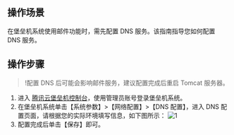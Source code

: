 ## 操作场景
在堡垒机系统使用邮件功能时，需先配置 DNS 服务。该指南指导您如何配置 DNS 服务。


## 操作步骤
>!配置 DNS 后可能会影响邮件服务，建议配置完成后重启 Tomcat 服务器。

1. 进入 [腾讯云堡垒机控制台](https://console.cloud.tencent.com/cds/dasb)，使用管理员账号登录堡垒机系统。
2. 在堡垒机系统单击【系统参数】>【网络配置】>【DNS 配置】，进入 DNS 配置页面，请根据您的实际环境填写信息，如下图所示：
![1](https://main.qcloudimg.com/raw/c3904c5d09e31b842913eb2158d2368b.png)
4. 配置完成后单击【保存】即可。
